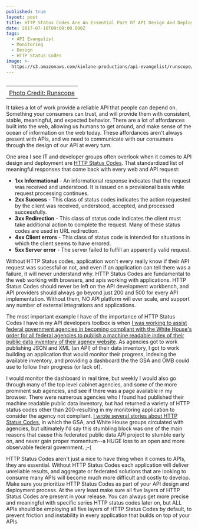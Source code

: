 ```yaml
---
published: true
layout: post
title: HTTP Status Codes Are An Essential Part Of API Design And Deployment
date: 2017-07-18T09:00:00.000Z
tags:
  - API Evangelist
  - Monitoring
  - Design
  - HTTP Status Codes
image: >-
  https://s3.amazonaws.com/kinlane-productions/api-evangelist/runscope/runscope-200-ok.jpeg
---
```

<table cellspacing="5" cellpadding="5" align="right">
<tbody>
<tr>
<td align="center"><a href="https://www.runscope.com/"><img src="https://s3.amazonaws.com/kinlane-productions/api-evangelist/runscope/runscope-200-ok.jpeg" alt="" align="right" /></a></td>
</tr>
<tr>
<td align="center"><a href="https://www.runscope.com/">Photo Credit: Runscope</a></td>
</tr>
</tbody>
</table>
It takes a lot of work provide a reliable API that people can depend on. Something your consumers can trust, and will provide them with consistent, stable, meaningful, and expected behavior. There are a lot of affordances built into the web, allowing us humans to get around, and make sense of the ocean of information on the web today. These affordances aren't always present with APIs, and we need to communicate with our consumers through the design of our API at every turn. 

One area I see IT and developer groups often overlook when it comes to API design and deployment are [HTTP Status Codes](https://en.wikipedia.org/wiki/List_of_HTTP_status_codes). That standardized list of meaningful responses that come back with every web and API request:

- **1xx Informational** - An informational response indicates that the request was received and understood. It is issued on a provisional basis while request processing continues.
- **2xx Success** - This class of status codes indicates the action requested by the client was received, understood, accepted, and processed successfully.
- **3xx Redirection** - This class of status code indicates the client must take additional action to complete the request. Many of these status codes are used in URL redirection.
- **4xx Client errors** - This class of status code is intended for situations in which the client seems to have errored.
- **5xx Server error** - The server failed to fulfill an apparently valid request.

Without HTTP Status codes, application won't every really know if their API request was sucessful or not, and even if an application can tell there was a failure, it will never understand why. HTTP Status Codes are fundamental to the web working with browsers, and apis working with applications. HTTP Status Codes should never be left on the API development workbench, and API providers should always go beyond just 200 and 500 for every API implementation. Without them, NO API platform will ever scale, and support any number of external integrations and applications.

The most important example I have of the importance of HTTP Status Codes I have in my API developers toolbox is when [I was working to assist federal government agencies in becoming compliant with the White House's order for all federal agencies to publish a machine readable index of their public data inventory of their agency website](http://apievangelist.com/2012/06/02/tracking-federal-agencies-progress-on-api-deployment/). As agencies got to work publishing JSON and XML (an API) of their data inventory, I got to work building an application that would monitor their progress, indexing the available inventory, and providing a dashboard the the GSA and OMB could use to follow their progress (or lack of). 

I would monitor the dashboard in real time, but weekly I would also go through many of the top level cabinet agencies, and some of the more prominent sub agencies, and see if there was a page available in my browser. There were numerous agencies who I found had published their machine readable public data inventory, but had returned a variety of HTTP status codes other than 200-resulting in my monitoring application to consider the agency not compliant. [I wrote several stories about HTTP Status Codes](http://kinlane.com/2013/11/06/knowing-your-http-status-codes-in-federal-government/), in which the GSA, and White House groups circulated with agencies, but ultimately I'd say this stumbling block was one of the main reasons that cause this federated public data API project to stumble early on, and never gain proper momentum--a HUGE loss to an open and more observable federal government. ;-(

HTTP Status Codes aren't just a nice to have thing when it comes to APIs, they are essential. Without HTTP  Status Codes each application will deliver unreliable results, and aggregate or federated solutions that are looking to consume many APIs will become much more difficult and costly to develop. Make sure you prioritize HTTP Status Codes as part of your API design and deployment process. At the very least make sure all five layers of HTTP Status Codes are present in your release. You can always get more precise and meaningful with specific series HTTP status codes later on, but ALL APIs should be employing all five layers of HTTP Status Codes by default, to prevent friction and instability in every application that builds on top of your APIs.
